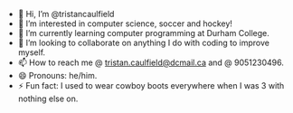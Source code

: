- 👋 Hi, I’m @tristancaulfield
- 👀 I’m interested in computer science, soccer and hockey!
- 🌱 I’m currently learning computer programming at Durham College.
- 💞️ I’m looking to collaborate on anything I do with coding to improve myself. 
- 📫 How to reach me @ tristan.caulfield@dcmail.ca and @ 9051230496.
- 😄 Pronouns: he/him.
- ⚡ Fun fact: I used to wear cowboy boots everywhere when I was 3 with nothing else on. 

<!---
tristancaulfield/tristancaulfield is a ✨ special ✨ repository because its `README.md` (this file) appears on your GitHub profile.
You can click the Preview link to take a look at your changes.
--->
